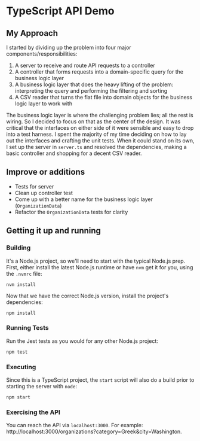 TypeScript API Demo
===================

My Approach
-----------

I started by dividing up the problem into four major components/responsibilities:

1. A server to receive and route API requests to a controller
2. A controller that forms requests into a domain-specific query for the business logic layer
3. A business logic layer that does the heavy lifting of the problem: interpreting the query and performing the filtering and sorting
4. A CSV reader that turns the flat file into domain objects for the business logic layer to work with

The business logic layer is where the challenging problem lies; all the rest is wiring. So I decided to focus on that as the center of the design. It was critical that the interfaces on either side of it were sensible and easy to drop into a test harness. I spent the majority of my time deciding on how to lay out the interfaces and crafting the unit tests. When it could stand on its own, I set up the server in `server.ts` and resolved the dependencies, making a basic controller and shopping for a decent CSV reader.

Improve or additions
--------------------

* Tests for server
* Clean up controller test
* Come up with a better name for the business logic layer (`OrganizationData`)
* Refactor the `OrganizationData` tests for clarity

Getting it up and running
-------------------------

### Building

It's a Node.js project, so we'll need to start with the typical Node.js prep. First, either install the latest Node.js runtime or have `nvm` get it for you, using the `.nvmrc` file:

```console
nvm install
```

Now that we have the correct Node.js version, install the project's dependencies:

```console
npm install
```

### Running Tests

Run the Jest tests as you would for any other Node.js project:

```console
npm test
```

### Executing

Since this is a TypeScript project, the `start` script will also do a build prior to starting the server with `node`:

```console
npm start
```

### Exercising the API

You can reach the API via `localhost:3000`. For example: http://localhost:3000/organizations?category=Greek&city=Washington.
